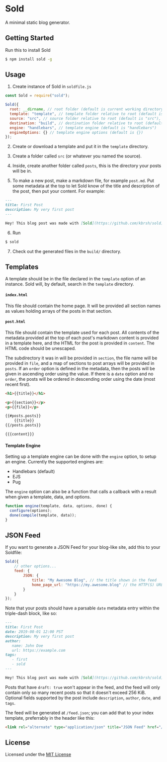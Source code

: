 # Sold

A minimal static blog generator.

## Getting Started

Run this to install Sold

```sh
$ npm install sold -g
```

## Usage

1) Create instance of Sold in `soldfile.js`
```js
const Sold = require("sold");

Sold({
  root: __dirname, // root folder (default is current working directory)
  template: "template", // template folder relative to root (default is "template")
  source: "src", // source folder relative to root (default is "src"),
  destination: "build", // destination folder relative to root (default is "build")
  engine: "handlebars", // template engine (default is "handlebars")
  engineOptions: {} // template engine options (default is {})
});
```

2) Create or download a template and put it in the `template` directory.

3) Create a folder called `src` (or whatever you named the source).

4) Inside, create another folder called `posts`, this is the directory your posts will be in.

5) To make a new post, make a markdown file, for example `post.md`. Put some metadata at the top to let Sold know of the title and description of the post, then put your content. For example:
```markdown
---
title: First Post
description: My very first post
---

Hey! This blog post was made with [Sold](https://github.com/kbrsh/sold).
```

6) Run
```sh
$ sold
```

7) Check out the generated files in the `build/` directory.

## Templates

A template should be in the file declared in the `template` option of an instance. Sold will, by default, search in the `template` directory.

#### `index.html`

This file should contain the home page. It will be provided all section names as values holding arrays of the posts in that section.

#### `post.html`

This file should contain the template used for each post. All contents of the metadata provided at the top of each post's markdown content is provided in a template here, and the HTML for the post is provided in `content`. The HTML code should be unescaped.

The subdirectory it was in will be provided in `section`, the file name will be provided in `file`, and a map of sections to post arrays will be provided in `posts`. If an `order` option is defined in the metadata, then the posts will be given in ascending order using the value. If there is a `date` option and no `order`, the posts will be ordered in descending order using the date (most recent first).

```html
<h1>{{title}}</h1>

<p>{{section}}</p>
<p>{{file}}</p>

{{#posts.posts}}
	{{title}}
{{/posts.posts}}

{{{content}}}
```

#### Template Engine

Setting up a template engine can be done with the `engine` option, to setup an engine. Currently the supported engines are:

* Handlebars (default)
* EJS
* Pug

The `engine` option can also be a function that calls a callback with a result when given a template, data, and options.

```js
function engine(template, data, options, done) {
  configure(options);
  done(compile(template, data));
}
```

## JSON Feed

If you want to generate a JSON Feed for your blog-like site, add this to your Soldfile:

```js
Sold({
	// other options...
	feed: {
		JSON: {
			title: "My Awesome Blog", // the title shown in the feed
			home_page_url: "https://my.awesome.blog" // the HTTP(S) URL to where the site will reside
		}
	}
});
```

Note that your posts should have a parsable `date` metadata entry within the triple-dash block, like so:

```markdown
---
title: First Post
date: 2019-08-01 12:00 PST
description: My very first post
author:
   name: John Doe
   url: https://example.com
tags:
   - first
   - sold
---

Hey! This blog post was made with [Sold](https://github.com/kbrsh/sold).
```

Posts that have `draft: true` won't appear in the feed, and the feed will only contain only so many recent posts so that it doesn't exceed 256 KiB. Optional fields supported by the post include `description`, `author`, `date`, and `tags`.

The feed will be generated at `/feed.json`; you can add that to your index template, preferrably in the header like this:

```html
<link rel="alternate" type="application/json" title="JSON Feed" href="/feed.json"/>
```

## License

Licensed under the [MIT License](https://kbrsh.github.io/license)
